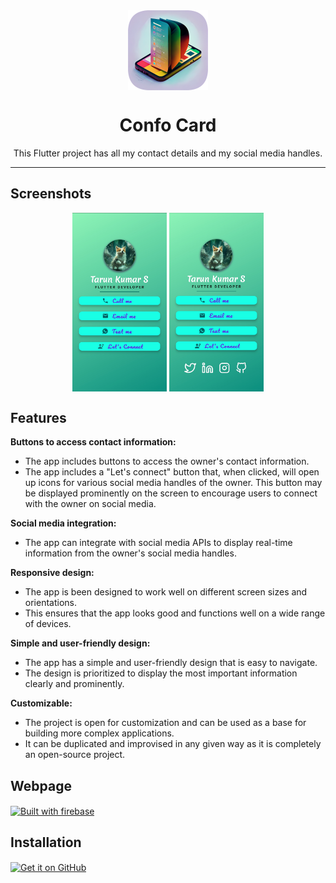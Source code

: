 <div align="center">
    <img src= "https://raw.githubusercontent.com/chottuthejimmy/Confo_card/master/app_icon.png" width="128" height="128" style="display: block; margin: 0 auto"/>
    <h1>Confo Card</h1>
    <p>This Flutter project has all my contact details and my social media handles.</p>
</div>

---

## Screenshots
<p align="center">
  <img src="https://raw.githubusercontent.com/chottuthejimmy/Confo_card/master/screenshots/sc1.jpg" width="30%" 
    height="30%" 
        style="display: inline-block; vertical-align: middle";/>
  <img src="https://raw.githubusercontent.com/chottuthejimmy/Confo_card/master/screenshots/sc2.jpg" width="30%" height="30%" style="display: inline-block; vertical-align: middle;"/>
</p>


## Features 
**Buttons to access contact information:**
- The app includes buttons to access the owner's contact information.
- The app includes a "Let's connect" button that, when clicked, will open up icons for various social media handles of the owner.
      This button may be displayed prominently on the screen to encourage users to connect with the owner on social media.
      
**Social media integration:**
- The app can integrate with social media APIs to display real-time information from the owner's social media handles.

**Responsive design:**
- The app is been designed to work well on different screen sizes and orientations.
- This ensures that the app looks good and functions well on a wide range of devices.

**Simple and user-friendly design:**
- The app has a simple and user-friendly design that is easy to navigate.
- The design is prioritized to display the most important information clearly and prominently.

**Customizable:**
- The project is open for customization and can be used as a base for building more complex applications.
- It can be duplicated and improvised in any given way as it is completely an open-source project.

## Webpage

[<img src="https://firebase.google.com/static/downloads/brand-guidelines/PNG/logo-built_black.png"
    alt="Built with firebase"
        height="80"
            align="center">](https://confo-card-79a5b.web.app/#/)

## Installation

[<img src="https://raw.githubusercontent.com/NeoApplications/Neo-Backup/034b226cea5c1b30eb4f6a6f313e4dadcbb0ece4/badge_github.png" 
    alt="Get it on GitHub" 
        height="80"
            align="center">](https://github.com/chottuthejimmy/Confo_card/releases/latest)

